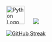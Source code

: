<p align="left">
  <img src="https://upload.wikimedia.org/wikipedia/commons/c/c3/Python-logo-notext.svg" width="50" alt="Python Logo" />
  &nbsp;&nbsp;&nbsp;&nbsp;
  <img src="https://readme-typing-svg.demolab.com?lines=Founder;6+Years+Experience+in+Automation,+Dev+%26+Systems;Computer+Science+Professional;Strategy;MS+in+CS+from+UCSC+🎓&width=650&height=45&font=Ubuntu&color=D8B7DD&pause=1000&size=20" />

</p>

[![GitHub Streak](https://streak-stats.demolab.com?user=ananyadd&theme=rose)](https://git.io/streak-stats)

